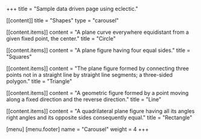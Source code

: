 +++
title = "Sample data driven page using eclectic."

[[content]]
  title = "Shapes"
  type = "carousel"

  [[content.items]]
    content = "A plane curve everywhere equidistant from a given fixed point, the center."
    title = "Circle"

  [[content.items]]
    content = "A plane figure having four equal sides."
    title = "Squares"

  [[content.items]]
    content = "The plane figure formed by connecting three points not in a straight line by straight line segments; a three-sided polygon."
    title = "Triangle"

  [[content.items]]
    content = "A geometric figure formed by a point moving along a fixed direction and the reverse direction."
    title = "Line"

  [[content.items]]
    content = "A quadrilateral plane figure having all its angles right angles and its opposite sides consequently equal."
    title = "Rectangle"

[menu]
  [menu.footer]
    name = "Carousel"
    weight = 4
+++    

